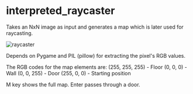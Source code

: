 # interpreted_raycaster
Takes an NxN image as input and generates a map which is later used for raycasting.

![raycaster](https://github.com/eksd3/interpreted_raycaster/blob/master/images/ss.png)

Depends on Pygame and PIL (pillow) for extracting the pixel's RGB values.

The RGB codes for the map elements are:
(255, 255, 255) - Floor
(0, 0, 0) - Wall
(0, 0, 255) - Door
(255, 0, 0) - Starting position

M key shows the full map.
Enter passes through a door.
